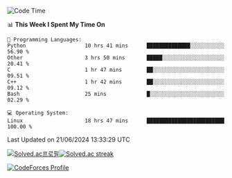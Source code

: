 
<!--START_SECTION:waka-->
![Code Time](http://img.shields.io/badge/Code%20Time-3%2C531%20hrs%205%20mins-blue)

📊 **This Week I Spent My Time On** 

```text
💬 Programming Languages: 
Python                   10 hrs 41 mins      ██████████████░░░░░░░░░░░   56.90 % 
Other                    3 hrs 50 mins       █████░░░░░░░░░░░░░░░░░░░░   20.41 % 
C                        1 hr 47 mins        ██░░░░░░░░░░░░░░░░░░░░░░░   09.51 % 
C++                      1 hr 42 mins        ██░░░░░░░░░░░░░░░░░░░░░░░   09.12 % 
Bash                     25 mins             █░░░░░░░░░░░░░░░░░░░░░░░░   02.29 % 

💻 Operating System: 
Linux                    18 hrs 47 mins      █████████████████████████   100.00 % 
```


 Last Updated on 21/06/2024 13:33:29 UTC
<!--END_SECTION:waka-->


[![Solved.ac프로필](http://mazassumnida.wtf/api/generate_badge?boj=hckim96)](https://solved.ac/hckim96)[![Solved.ac streak](http://mazandi.herokuapp.com/api?handle=hckim96&theme=dark)](https://solved.ac/hckim96)


[![CodeForces Profile](https://cf.leed.at?id=hckim96)](https://codeforces.com/profile/hckim96)

